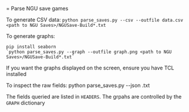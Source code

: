= Parse NGU save games

To generate CSV data:
  `python parse_saves.py --csv --outfile data.csv <path to NGU Saves>/NGUSave-Build*.txt`

To generate graphs:
   ```
   pip install seaborn
  `python parse_saves.py --graph --outfile graph.png <path to NGU Saves>/NGUSave-Build*.txt`
   ```

   If you want the graphs displayed on the screen, ensure you have TCL installed


To inspect the raw fields:
   python parse_saves.py --json <save file>.txt


The fields queried are listed in `HEADERS`.  The grpahs are controlled by the `GRAPH` dictionary
